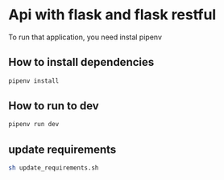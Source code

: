 # Api with flask and flask restful

To run that application, you need instal pipenv

## How to install dependencies

```bash
pipenv install
```

## How to run to dev

```bash
pipenv run dev
```


## update requirements
```bash
sh update_requirements.sh
```